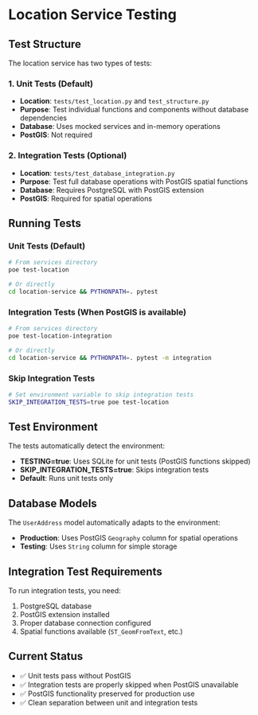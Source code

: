 # Location Service Testing

## Test Structure

The location service has two types of tests:

### 1. Unit Tests (Default)

- **Location**: `tests/test_location.py` and `test_structure.py`
- **Purpose**: Test individual functions and components without database dependencies
- **Database**: Uses mocked services and in-memory operations
- **PostGIS**: Not required

### 2. Integration Tests (Optional)

- **Location**: `tests/test_database_integration.py`
- **Purpose**: Test full database operations with PostGIS spatial functions
- **Database**: Requires PostgreSQL with PostGIS extension
- **PostGIS**: Required for spatial operations

## Running Tests

### Unit Tests (Default)

```bash
# From services directory
poe test-location

# Or directly
cd location-service && PYTHONPATH=. pytest
```

### Integration Tests (When PostGIS is available)

```bash
# From services directory
poe test-location-integration

# Or directly
cd location-service && PYTHONPATH=. pytest -m integration
```

### Skip Integration Tests

```bash
# Set environment variable to skip integration tests
SKIP_INTEGRATION_TESTS=true poe test-location
```

## Test Environment

The tests automatically detect the environment:

- **TESTING=true**: Uses SQLite for unit tests (PostGIS functions skipped)
- **SKIP_INTEGRATION_TESTS=true**: Skips integration tests
- **Default**: Runs unit tests only

## Database Models

The `UserAddress` model automatically adapts to the environment:

- **Production**: Uses PostGIS `Geography` column for spatial operations
- **Testing**: Uses `String` column for simple storage

## Integration Test Requirements

To run integration tests, you need:

1. PostgreSQL database
2. PostGIS extension installed
3. Proper database connection configured
4. Spatial functions available (`ST_GeomFromText`, etc.)

## Current Status

- ✅ Unit tests pass without PostGIS
- ✅ Integration tests are properly skipped when PostGIS unavailable
- ✅ PostGIS functionality preserved for production use
- ✅ Clean separation between unit and integration tests
